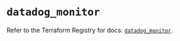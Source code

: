 # `datadog_monitor`

Refer to the Terraform Registry for docs: [`datadog_monitor`](https://registry.terraform.io/providers/datadog/datadog/3.36.0/docs/resources/monitor).
